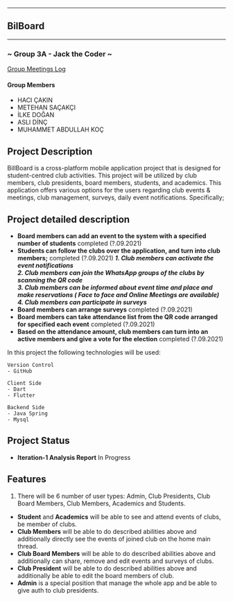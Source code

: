 ****
## BilBoard
****
### ~ Group 3A - Jack the Coder ~

[Group Meetings Log](group/meetingslog.md)
#### Group Members
- HACI ÇAKIN
- METEHAN SAÇAKÇI
- İLKE DOĞAN
- ASLI DİNÇ
- MUHAMMET ABDULLAH KOÇ

## Project Description
BillBoard is a cross-platform mobile application project that is designed for student-centred club activities. This project will be utilized by club members, club presidents, board members, students, and academics. This application offers various options for the users regarding club events & meetings, club management, surveys, daily event notifications.
Specifically;
## Project detailed description
+ **Board members can add an event to the system with a specified number of students**                              completed (?.09.2021)
+ **Students can follow the clubs  over the application, and turn into club members;**                              completed (?.09.2021)
***1. Club members can activate the event notifications***     
***2. Club members can join the WhatsApp groups of the clubs by scanning the QR code***      
***3. Club members can be informed about event time and place and make reservations ( Face to face and Online Meetings are available)***    
***4. Club members can participate in surveys***     
+ **Board members can arrange  surveys**                                                                             completed (?.09.2021)
+ **Board members can  take attendance list from the QR code arranged for specified each event**                     completed (?.09.2021)
+ **Based on the attendance amount, club members can turn into an active members and give a vote for the election**  completed (?.09.2021)

In this project the following technologies will be used:

```
Version Control
- GitHub

Client Side
- Dart
- Flutter

Backend Side
- Java Spring
- Mysql
```

## Project Status
+ **Iteration-1 Analysis Report** In Progress


## Features
1) There will be 6 number of user types: Admin, Club Presidents, Club Board Members, Club Members, Academics and Students.

- **Student** and **Academics** will be able to see and attend events of clubs, be member of clubs.
- **Club Members** will be able to do described abilities above and additionally directly see the events of joined club on the home main thread.
- **Club Board Members** will be able to do described abilities above and additionally can share, remove and edit events and surveys of clubs.
- **Club President** will be able to do described abilities above and additionally be able to edit the board members of club.
- **Admin** is a special position that manage the whole app and be able to give auth to club presidents.
